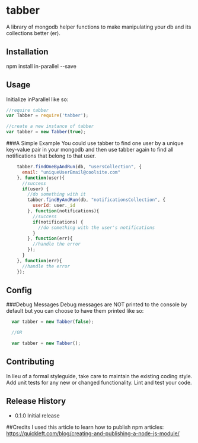 # tabber
A library of  mongodb helper functions to make manipulating your db and its collections better (er).

## Installation

  npm install in-parallel --save

## Usage
Initialize inParallel like so:
  ```javascript
  //require tabber
  var Tabber = require('tabber');

  //create a new instance of tabber
  var tabber = new Tabber(true);
  ```
###A Simple Example
You could use tabber to find one user by a unique key-value pair in your mongodb and then use tabber again to find all notifications that belong to that user.
  ```javascript
      tabber.findOneByAndRun(db, "usersCollection", {
        email: "uniqueUserEmail@coolsite.com"
      }, function(user){
        //success
        if(user) {
          //do something with it
          tabber.findByAndRun(db, "notificationsCollection", {
            userId: user._id
          }, function(notifications){
            //success
            if(notifications) {
              //do something with the user's notifications
            }
          }, function(err){
            //handle the error
          });
        }
      }, function(err){
        //handle the error
      });

  ```

## Config

###Debug Messages
  Debug messages are NOT printed to the console by default but you can choose to have them printed like so:
  ```javascript
  	var tabber = new Tabber(false);

    //OR 

    var tabber = new Tabber();
  ```  

## Contributing

In lieu of a formal styleguide, take care to maintain the existing coding style.
Add unit tests for any new or changed functionality. Lint and test your code.

## Release History

* 0.1.0 Initial release

##Credits
I used this article to learn how to publish npm articles:
https://quickleft.com/blog/creating-and-publishing-a-node-js-module/
